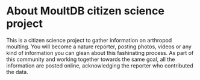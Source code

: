 # About MoultDB citizen science project 

This is a citizen science project to gather information on arthropod moulting. You will become a nature reporter, posting photos, videos or any kind of information you can glean about this fashinating process. As part of this community and working together towards the same goal, all the information are posted online, acknowledging the reporter who contributed the data.
